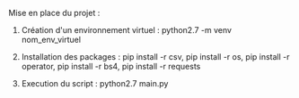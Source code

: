 Mise en place du projet :

1. Création d'un environnement virtuel : 
python2.7 -m venv nom_env_virtuel

2. Installation des packages : 
pip install -r csv, 
pip install -r os, 
pip install -r operator, 
pip install -r bs4, 
pip install -r requests 

3. Execution du script : 
python2.7 main.py
